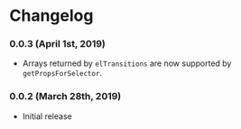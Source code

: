 # Changelog

### 0.0.3 (April 1st, 2019)

- Arrays returned by `elTransitions` are now supported by `getPropsForSelector`.

### 0.0.2 (March 28th, 2019)

- Initial release
